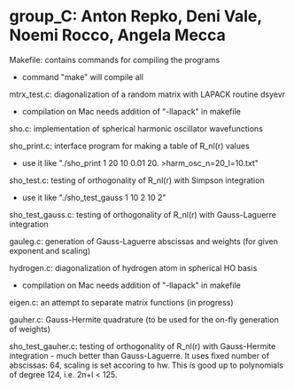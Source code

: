 group_C: Anton Repko, Deni Vale, Noemi Rocco, Angela Mecca
======

Makefile: contains commands for compiling the programs
- command "make" will compile all

mtrx_test.c: diagonalization of a random matrix with LAPACK routine dsyevr
- compilation on Mac needs addition of "-llapack" in makefile

sho.c: implementation of spherical harmonic oscillator wavefunctions

sho_print.c: interface program for making a table of R_nl(r) values
- use it like "./sho_print 1 20 10 0.01 20. >harm_osc_n=20_l=10.txt"

sho_test.c: testing of orthogonality of R_nl(r) with Simpson integration
- use it like "./sho_test_gauss 1 10 2 10 2"

sho_test_gauss.c: testing of orthogonality of R_nl(r) with Gauss-Laguerre integration

gauleg.c: generation of Gauss-Laguerre abscissas and weights (for given exponent and scaling)

hydrogen.c: diagonalization of hydrogen atom in spherical HO basis
- compilation on Mac needs addition of "-llapack" in makefile

eigen.c: an attempt to separate matrix functions (in progress)

gauher.c: Gauss-Hermite quadrature (to be used for the on-fly generation of weights)

sho_test_gauher.c: testing of orthogonality of R_nl(r) with Gauss-Hermite integration - much better than Gauss-Laguerre. It uses fixed number of abscissas: 64, scaling is set accoring to hw. This is good up to polynomials of degree 124, i.e. 2n+l < 125.
